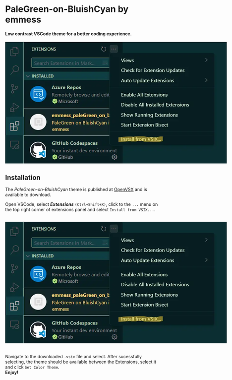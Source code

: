 # PaleGreen-on-BluishCyan by emmess

#### Low contrast VSCode theme for a better coding experience.

<p align="center">
  <img style="max-width: 1000px" src="https://raw.githubusercontent.com/mihocsaszilard/emmess-palegreen-on-bluishcyan/master/assets/install.webp"/>
</p>

## Installation 
The *PaleGreen-on-BluishCyan* theme is published at [OpenVSX](https://open-vsx.org/extension/emmess/emmess-palegreen-on-bluishcyan) and is available to download.

Open VSCode, select ***Extensions*** `(Ctrl+Shift+X)`, click to the `...` menu on the top right corner of extensions panel and select `Install from VSIX...`. <br><br>

<p align="center">
  <img style="max-width: 1000px" src="https://raw.githubusercontent.com/mihocsaszilard/emmess-palegreen-on-bluishcyan/master/assets/install.webp"/>
</p>

<br>
Navigate to the downloaded <code>.vsix</code> file and select. After sucessfully selecting, the theme should be available between the Extensions, select it and click <code>Set Color Theme</code>.
<br>
<b>Enjoy!</b>
